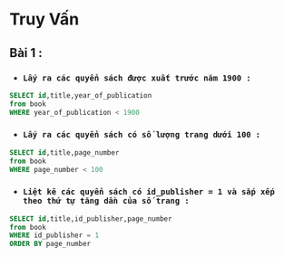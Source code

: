 # Truy Vấn

## Bài 1 :

- ### `Lấy ra các quyển sách được xuất trước năm 1900 :`

```sql
SELECT id,title,year_of_publication
from book
WHERE year_of_publication < 1900
```

- ### `Lấy ra các quyển sách có số lượng trang dưới 100 :`

```sql
SELECT id,title,page_number
from book
WHERE page_number < 100
```

- ### `Liệt kê các quyển sách có id_publisher = 1 và sắp xếp theo thứ tự tăng dần của số trang :`

```sql
SELECT id,title,id_publisher,page_number
from book
WHERE id_publisher = 1
ORDER BY page_number
```
